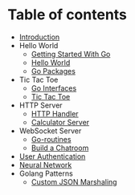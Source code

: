 # Table of contents
* [Introduction](README.md)
* Hello World
    * [Getting Started With Go](./gobasics/getting-started-with-go.md)
    * [Hello World](./helloworld/README.md)
    * [Go Packages](./gobasics/go-packages.md)
* Tic Tac Toe
    * [Go Interfaces](./gobasics/go-interfaces.md)
    * [Tic Tac Toe](./tictactoe/README.md)
* HTTP Server
    * [HTTP Handler](./gobasics/http-handler.md)
    * [Calculator Server](./calculator/README.md)
* WebSocket Server
    * [Go-routines](./gobasics/go-routines.md)
    * [Build a Chatroom](./chatroom/README.md)
* [User Authentication](./auth/README.md)
* [Neural Network](./neuralnet/README.md)
* Golang Patterns
    * [Custom JSON Marshaling](./gopatterns/custom-json-marshaling.md)
    


